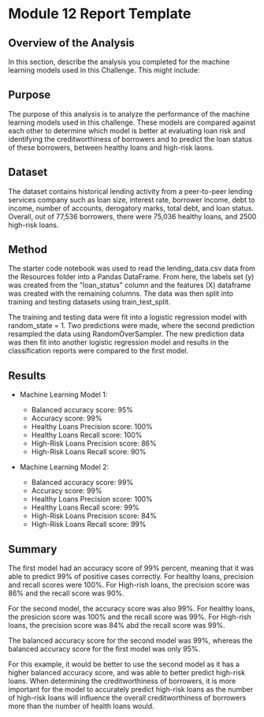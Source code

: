 # Module 12 Report Template

## Overview of the Analysis

In this section, describe the analysis you completed for the machine learning models used in this Challenge. This might include:

## Purpose
The purpose of this analysis is to analyze the performance of the machine learning models used in this challenge. These models are compared against each other to determine which model is better at evaluating loan risk and identifying the creditworthiness of borrowers and to predict the loan status of these borrowers, between healthy loans and high-risk laons.

## Dataset
The dataset contains historical lending activity from a peer-to-peer lending services company such as loan size, interest rate,	borrower income, debt to income, number of accounts, derogatory marks, total debt, and loan status. Overall, out of 77,536 borrowers, there were 75,036 healthy loans, and 2500 high-risk loans.

## Method
The starter code notebook was used to read the lending_data.csv data from the Resources folder into a Pandas DataFrame. From here, the labels set (y) was created from the "loan_status" column and the features (X) dataframe was created with the remaining columns. The data was then split into training and testing datasets using train_test_split.

The training and testing data were fit into a logistic regression model with random_state = 1. Two predictions were made, where the second prediction resampled the data using RandomOverSampler. The new prediction data was then fit into another logistic regression model and results in the classification reports were compared to the first model.

## Results

* Machine Learning Model 1:
  * Balanced accuracy score: 95%
  * Accuracy score: 99%
  * Healthy Loans Precision score: 100%
  * Healthy Loans Recall score: 100%
  * High-Risk Loans Precision score: 86%
  * High-Risk Loans Recall score: 90%

* Machine Learning Model 2:
  * Balanced accuracy score: 99%
  * Accuracy score: 99%
  * Healthy Loans Precision score: 100%
  * Healthy Loans Recall score: 99%
  * High-Risk Loans Precision score: 84%
  * High-Risk Loans Recall score: 99%

## Summary

The first model had an accuracy score of 99% percent, meaning that it was able to predict 99% of positive cases correctly. For healthy loans, precision and recall scores were 100%. For High-rish loans, the precision score was 86% and the recall score was 90%.

For the second model, the accuracy score was also 99%. For healthy loans, the presicion score was 100% and the recall score was 99%. For High-rish loans, the precision score was 84% abd the recall score was 99%. 

The balanced accuracy score for the second model was 99%, whereas the balanced accuracy score for the first model was only 95%. 

For this example, it would be better to use the second model as it has a higher balanced accuracy score, and was able to better predict high-risk loans. When determining the creditworthiness of borrowers, it is more important for the model to accurately predict high-risk loans as the number of high-risk loans will influence the overall creditworthiness of borrowers more than the number of health loans would.
